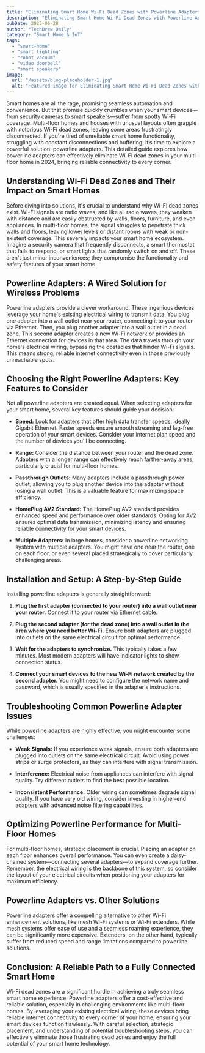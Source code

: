 ```yaml
---
title: "Eliminating Smart Home Wi-Fi Dead Zones with Powerline Adapters:  A Detailed Guide for Multi-Floor Homes & Challenging Layouts in 2024"
description: "Eliminating Smart Home Wi-Fi Dead Zones with Powerline Adapters:  A Detailed Guide for Multi-Floor Homes & Challenging Layouts in 2024"
pubDate: 2025-06-28
author: "TechBrew Daily"
category: "Smart Home & IoT"
tags:
  - "smart-home"
  - "smart lighting"
  - "robot vacuum"
  - "video doorbell"
  - "smart speakers"
image:
  url: "/assets/blog-placeholder-1.jpg"
  alt: "Featured image for Eliminating Smart Home Wi-Fi Dead Zones with Powerline Adapters:  A Detailed Guide for Multi-Floor Homes & Challenging Layouts in 2024"
---
```


Smart homes are all the rage, promising seamless automation and convenience.  But that promise quickly crumbles when your smart devices—from security cameras to smart speakers—suffer from spotty Wi-Fi coverage.  Multi-floor homes and houses with unusual layouts often grapple with notorious Wi-Fi dead zones, leaving some areas frustratingly disconnected.  If you're tired of unreliable smart home functionality, struggling with constant disconnections and buffering, it’s time to explore a powerful solution: powerline adapters. This detailed guide explores how powerline adapters can effectively eliminate Wi-Fi dead zones in your multi-floor home in 2024, bringing reliable connectivity to every corner.


## Understanding Wi-Fi Dead Zones and Their Impact on Smart Homes

Before diving into solutions, it's crucial to understand why Wi-Fi dead zones exist.  Wi-Fi signals are radio waves, and like all radio waves, they weaken with distance and are easily obstructed by walls, floors, furniture, and even appliances. In multi-floor homes, the signal struggles to penetrate thick walls and floors, leaving lower levels or distant rooms with weak or non-existent coverage. This severely impacts your smart home ecosystem.  Imagine a security camera that frequently disconnects, a smart thermostat that fails to respond, or smart lights that randomly switch on and off.  These aren't just minor inconveniences; they compromise the functionality and safety features of your smart home.

## Powerline Adapters: A Wired Solution for Wireless Problems

Powerline adapters provide a clever workaround.  These ingenious devices leverage your home's existing electrical wiring to transmit data.  You plug one adapter into a wall outlet near your router, connecting it to your router via Ethernet.  Then, you plug another adapter into a wall outlet in a dead zone. This second adapter creates a new Wi-Fi network or provides an Ethernet connection for devices in that area.  The data travels through your home's electrical wiring, bypassing the obstacles that hinder Wi-Fi signals.  This means strong, reliable internet connectivity even in those previously unreachable spots.

## Choosing the Right Powerline Adapters: Key Features to Consider

Not all powerline adapters are created equal. When selecting adapters for your smart home, several key features should guide your decision:

* **Speed:** Look for adapters that offer high data transfer speeds, ideally Gigabit Ethernet.  Faster speeds ensure smooth streaming and lag-free operation of your smart devices.  Consider your internet plan speed and the number of devices you'll be connecting.

* **Range:**  Consider the distance between your router and the dead zone.  Adapters with a longer range can effectively reach farther-away areas, particularly crucial for multi-floor homes.

* **Passthrough Outlets:** Many adapters include a passthrough power outlet, allowing you to plug another device into the adapter without losing a wall outlet. This is a valuable feature for maximizing space efficiency.

* **HomePlug AV2 Standard:**  The HomePlug AV2 standard provides enhanced speed and performance over older standards.  Opting for AV2 ensures optimal data transmission, minimizing latency and ensuring reliable connectivity for your smart devices.

* **Multiple Adapters:** In large homes, consider a powerline networking system with multiple adapters. You might have one near the router, one on each floor, or even several placed strategically to cover particularly challenging areas.

##  Installation and Setup: A Step-by-Step Guide

Installing powerline adapters is generally straightforward:

1. **Plug the first adapter (connected to your router) into a wall outlet near your router.** Connect it to your router via Ethernet cable.

2. **Plug the second adapter (for the dead zone) into a wall outlet in the area where you need better Wi-Fi.**  Ensure both adapters are plugged into outlets on the same electrical circuit for optimal performance.

3. **Wait for the adapters to synchronize.** This typically takes a few minutes.  Most modern adapters will have indicator lights to show connection status.

4. **Connect your smart devices to the new Wi-Fi network created by the second adapter.** You might need to configure the network name and password, which is usually specified in the adapter's instructions.


## Troubleshooting Common Powerline Adapter Issues

While powerline adapters are highly effective, you might encounter some challenges:

* **Weak Signals:** If you experience weak signals, ensure both adapters are plugged into outlets on the same electrical circuit.  Avoid using power strips or surge protectors, as they can interfere with signal transmission.

* **Interference:** Electrical noise from appliances can interfere with signal quality. Try different outlets to find the best possible location.

* **Inconsistent Performance:**  Older wiring can sometimes degrade signal quality. If you have very old wiring, consider investing in higher-end adapters with advanced noise filtering capabilities.


## Optimizing Powerline Performance for Multi-Floor Homes

For multi-floor homes, strategic placement is crucial.  Placing an adapter on each floor enhances overall performance.  You can even create a daisy-chained system—connecting several adapters—to expand coverage further. Remember, the electrical wiring is the backbone of this system, so consider the layout of your electrical circuits when positioning your adapters for maximum efficiency.

## Powerline Adapters vs. Other Solutions

Powerline adapters offer a compelling alternative to other Wi-Fi enhancement solutions, like mesh Wi-Fi systems or Wi-Fi extenders. While mesh systems offer ease of use and a seamless roaming experience, they can be significantly more expensive.  Extenders, on the other hand, typically suffer from reduced speed and range limitations compared to powerline solutions.


## Conclusion:  A Reliable Path to a Fully Connected Smart Home

Wi-Fi dead zones are a significant hurdle in achieving a truly seamless smart home experience. Powerline adapters offer a cost-effective and reliable solution, especially in challenging environments like multi-floor homes. By leveraging your existing electrical wiring, these devices bring reliable internet connectivity to every corner of your home, ensuring your smart devices function flawlessly. With careful selection, strategic placement, and understanding of potential troubleshooting steps, you can effectively eliminate those frustrating dead zones and enjoy the full potential of your smart home technology.